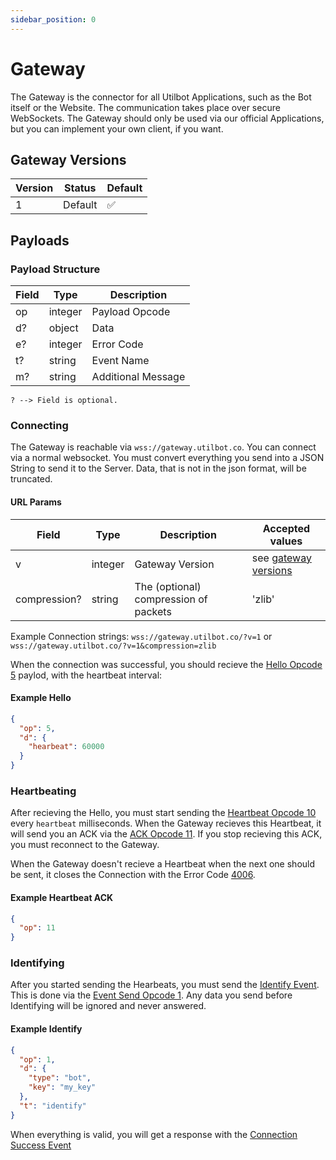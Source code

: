 ```yaml
---
sidebar_position: 0
---
```


# Gateway
The Gateway is the connector for all Utilbot Applications, such as the Bot itself or the Website. The communication takes place over secure WebSockets. The Gateway should only be used via our official Applications, but you can implement your own client, if you want.

## Gateway Versions

| Version | Status          | Default            |
| ------- | --------------- | ------------------ |
| 1       | Default         | :white_check_mark: |

## Payloads
### Payload Structure

| Field | Type    | Description  |
| ----- | ------- | -------------- |
| op    | integer | Payload Opcode |
| d?    | object  | Data  |
| e?    | integer | Error Code |
| t?    | string  | Event Name |
| m?    | string  | Additional Message |

`? --> Field is optional.`

### Connecting
The Gateway is reachable via `wss://gateway.utilbot.co`. You can connect via a normal websocket. You must convert everything you send into a JSON String to send it to the Server. Data, that is not in the json format, will be truncated.

#### URL Params
| Field        | Type    | Description                           | Accepted values                           |
| ------------ | ------- | ------------------------------------- | ----------------------------------------- |
| v            | integer | Gateway Version                       | see [gateway versions](#gateway-versions) |
| compression? | string  | The (optional) compression of packets | 'zlib' |

Example Connection strings: `wss://gateway.utilbot.co/?v=1` or `wss://gateway.utilbot.co/?v=1&compression=zlib`

When the connection was successful, you should recieve the [Hello Opcode 5](opcodes#gateway-opcodes) paylod, with the heartbeat interval:

#### Example Hello
```json
{
  "op": 5,
  "d": {
    "hearbeat": 60000
  }
}
```

### Heartbeating
After recieving the Hello, you must start sending the [Heartbeat Opcode 10](opcodes#gateway-opcodes) every `heartbeat` milliseconds. When the Gateway recieves this Heartbeat, it will send you an ACK via the [ACK Opcode 11](opcodes#gateway-opcodes). If you stop recieving this ACK, you must reconnect to the Gateway.

When the Gateway doesn't recieve a Heartbeat when the next one should be sent, it closes the Connection with the Error Code [4006](opcodes#gateway-error-codes).

#### Example Heartbeat ACK
```json
{
  "op": 11
}
```

### Identifying
After you started sending the Hearbeats, you must send the [Identify Event](events#identify). This is done via the [Event Send Opcode 1](opcodes#gateway-opcodes). Any data you send before Identifying will be ignored and never answered.

#### Example Identify
```json
{
  "op": 1,
  "d": {
    "type": "bot",
    "key": "my_key"
  },
  "t": "identify"
}
```

When everything is valid, you will get a response with the [Connection Success Event](events#connection-success)

